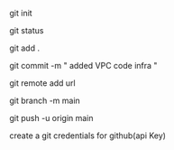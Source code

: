 git init

git status

git add .

git commit -m " added VPC code infra "

git remote add url

git branch -m main

git push -u origin main

create a git credentials for github(api Key)